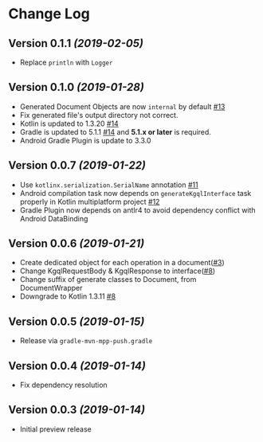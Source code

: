 Change Log
===

Version 0.1.1 *(2019-02-05)*
---

* Replace `println` with `Logger`


Version 0.1.0 *(2019-01-28)*
---

* Generated Document Objects are now `internal` by default [#13](https://github.com/yshrsmz/kgql/issues/13)
* Fix generated file's output directory not correct.
* Kotlin is updated to 1.3.20 [#14](https://github.com/yshrsmz/kgql/issues/14)
* Gradle is updated to 5.1.1 [#14](https://github.com/yshrsmz/kgql/issues/14) and __5.1.x or later__ is required.
* Android Gradle Plugin is update to 3.3.0


Version 0.0.7 *(2019-01-22)*
---

* Use `kotlinx.serialization.SerialName` annotation [#11](https://github.com/yshrsmz/kgql/issues/11)
* Android compilation task now depends on `generateKgqlInterface` task properly in Kotlin multiplatform project [#12](https://github.com/yshrsmz/kgql/issues/12)
* Gradle Plugin now depends on antlr4 to avoid dependency conflict with Android DataBinding


Version 0.0.6 *(2019-01-21)*
---

* Create dedicated object for each operation in a document([#3](https://github.com/yshrsmz/kgql/issues/3))
* Change KgqlRequestBody & KgqlResponse to interface([#8](https://github.com/yshrsmz/kgql/issues/8))
* Change suffix of generate classes to Document, from DocumentWrapper
* Downgrade to Kotlin 1.3.11 [#8](https://github.com/yshrsmz/kgql/issues/8)


Version 0.0.5 *(2019-01-15)*
---

* Release via `gradle-mvn-mpp-push.gradle`


Version 0.0.4 *(2019-01-14)*
---

* Fix dependency resolution



Version 0.0.3 *(2019-01-14)*
---

* Initial preview release
